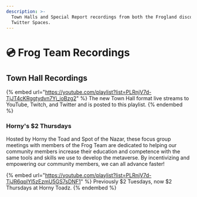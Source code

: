 ```yaml
---
description: >-
  Town Halls and Special Report recordings from both the Frogland discord and
  Twitter Spaces.
---
```


# 💿 Frog Team Recordings

## Town Hall Recordings

{% embed url="https://youtube.com/playlist?list=PLRnjV7d-TjJT4cKRggtydvn7Yj_ioBzg2" %}
The new Town Hall format live streams to YouTube, Twitch, and Twitter and is posted to this playlist.&#x20;
{% endembed %}

### Horny's $2 Thursdays

Hosted by Horny the Toad and Spot of the Nazar, these focus group meetings with members of the Frog Team are dedicated to helping our community members increase their education and competence with the same tools and skills we use to develop the metaverse. By incentivizing and empowering our community members, we can all advance faster!

{% embed url="https://youtube.com/playlist?list=PLRnjV7d-TjJR6qplYl5zEzmU5GS7sDNF1" %}
Previously $2 Tuesdays, now $2 Thursdays at Horny Toadz.&#x20;
{% endembed %}
